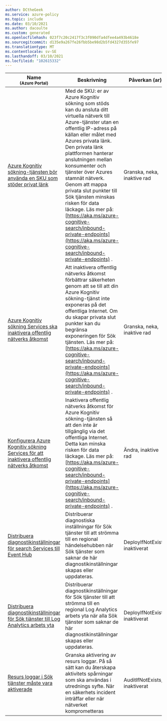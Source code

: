 ```yaml
---
author: DCtheGeek
ms.service: azure-policy
ms.topic: include
ms.date: 03/10/2021
ms.author: dacoulte
ms.custom: generated
ms.openlocfilehash: 023f7c20c2417f3c3f090dfa4dfee4a493b4618e
ms.sourcegitcommit: d135e9a267fe26fbb5be98d2b5fd4327d355fe97
ms.translationtype: MT
ms.contentlocale: sv-SE
ms.lasthandoff: 03/10/2021
ms.locfileid: "102615332"
---
```

|Name<br /><sub>(Azure Portal)</sub> |Beskrivning |Påverkan (ar) |Version<br /><sub>GitHub</sub> |
|---|---|---|---|
|[Azure Kognitiv sökning-tjänsten bör använda en SKU som stöder privat länk](https://portal.azure.com/#blade/Microsoft_Azure_Policy/PolicyDetailBlade/definitionId/%2Fproviders%2FMicrosoft.Authorization%2FpolicyDefinitions%2Fa049bf77-880b-470f-ba6d-9f21c530cf83) |Med de SKU: er av Azure Kognitiv sökning som stöds kan du ansluta ditt virtuella nätverk till Azure-tjänster utan en offentlig IP-adress på källan eller målet med Azures privata länk. Den privata länk plattformen hanterar anslutningen mellan konsumenter och tjänster över Azures stamnät nätverk. Genom att mappa privata slut punkter till Sök tjänsten minskas risken för data läckage. Läs mer på: [https://aka.ms/azure-cognitive-search/inbound-private-endpoints](https://aka.ms/azure-cognitive-search/inbound-private-endpoints) . |Granska, neka, inaktive rad |[1.0.0](https://github.com/Azure/azure-policy/blob/master/built-in-policies/policyDefinitions/Search/Search_RequirePrivateLinkSupportedResource_Deny.json) |
|[Azure Kognitiv sökning Services ska inaktivera offentlig nätverks åtkomst](https://portal.azure.com/#blade/Microsoft_Azure_Policy/PolicyDetailBlade/definitionId/%2Fproviders%2FMicrosoft.Authorization%2FpolicyDefinitions%2Fee980b6d-0eca-4501-8d54-f6290fd512c3) |Att inaktivera offentlig nätverks åtkomst förbättrar säkerheten genom att se till att din Azure Kognitiv sökning-tjänst inte exponeras på det offentliga Internet. Om du skapar privata slut punkter kan du begränsa exponeringen för Sök tjänsten. Läs mer på: [https://aka.ms/azure-cognitive-search/inbound-private-endpoints](https://aka.ms/azure-cognitive-search/inbound-private-endpoints) . |Granska, neka, inaktive rad |[1.0.0](https://github.com/Azure/azure-policy/blob/master/built-in-policies/policyDefinitions/Search/Search_RequirePublicNetworkAccessDisabled_Deny.json) |
|[Konfigurera Azure Kognitiv sökning Services för att inaktivera offentlig nätverks åtkomst](https://portal.azure.com/#blade/Microsoft_Azure_Policy/PolicyDetailBlade/definitionId/%2Fproviders%2FMicrosoft.Authorization%2FpolicyDefinitions%2F9cee519f-d9c1-4fd9-9f79-24ec3449ed30) |Inaktivera offentlig nätverks åtkomst för Azure Kognitiv sökning-tjänsten så att den inte är tillgänglig via det offentliga Internet. Detta kan minska risken för data läckage. Läs mer på: [https://aka.ms/azure-cognitive-search/inbound-private-endpoints](https://aka.ms/azure-cognitive-search/inbound-private-endpoints) . |Ändra, inaktive rad |[1.0.0](https://github.com/Azure/azure-policy/blob/master/built-in-policies/policyDefinitions/Search/Search_PublicNetworkAccessDisabled_Modify.json) |
|[Distribuera diagnostikinställningar för search Services till Event Hub](https://portal.azure.com/#blade/Microsoft_Azure_Policy/PolicyDetailBlade/definitionId/%2Fproviders%2FMicrosoft.Authorization%2FpolicyDefinitions%2F3d5da587-71bd-41f5-ac95-dd3330c2d58d) |Distribuerar diagnostiska inställningar för Sök tjänster till att strömma till en regional händelsehubben när Sök tjänster som saknar de här diagnostikinställningar skapas eller uppdateras. |DeployIfNotExists, inaktiverat |[2.0.0](https://github.com/Azure/azure-policy/blob/master/built-in-policies/policyDefinitions/Monitoring/Search_DeployDiagnosticLog_Deploy_EventHub.json) |
|[Distribuera diagnostikinställningar för Sök tjänster till Log Analytics arbets yta](https://portal.azure.com/#blade/Microsoft_Azure_Policy/PolicyDetailBlade/definitionId/%2Fproviders%2FMicrosoft.Authorization%2FpolicyDefinitions%2F08ba64b8-738f-4918-9686-730d2ed79c7d) |Distribuerar diagnostikinställningar för Sök tjänster till att strömma till en regional Log Analytics arbets yta när alla Sök tjänster som saknar de här diagnostikinställningar skapas eller uppdateras. |DeployIfNotExists, inaktiverat |[1.0.0](https://github.com/Azure/azure-policy/blob/master/built-in-policies/policyDefinitions/Monitoring/Search_DeployDiagnosticLog_Deploy_LogAnalytics.json) |
|[Resurs loggar i Sök tjänster måste vara aktiverade](https://portal.azure.com/#blade/Microsoft_Azure_Policy/PolicyDetailBlade/definitionId/%2Fproviders%2FMicrosoft.Authorization%2FpolicyDefinitions%2Fb4330a05-a843-4bc8-bf9a-cacce50c67f4) |Granska aktivering av resurs loggar. På så sätt kan du återskapa aktivitets spårningar som ska användas i utrednings syfte. När en säkerhets incident inträffar eller när nätverket komprometteras |AuditIfNotExists, inaktiverat |[4.0.1](https://github.com/Azure/azure-policy/blob/master/built-in-policies/policyDefinitions/Search/Search_AuditDiagnosticLog_Audit.json) |
